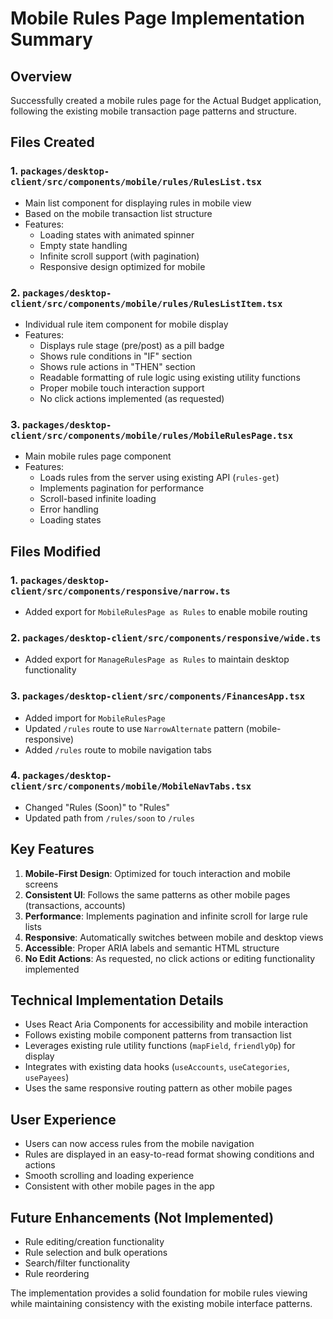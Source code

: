 # Mobile Rules Page Implementation Summary

## Overview
Successfully created a mobile rules page for the Actual Budget application, following the existing mobile transaction page patterns and structure.

## Files Created

### 1. `packages/desktop-client/src/components/mobile/rules/RulesList.tsx`
- Main list component for displaying rules in mobile view
- Based on the mobile transaction list structure
- Features:
  - Loading states with animated spinner
  - Empty state handling
  - Infinite scroll support (with pagination)
  - Responsive design optimized for mobile

### 2. `packages/desktop-client/src/components/mobile/rules/RulesListItem.tsx`
- Individual rule item component for mobile display
- Features:
  - Displays rule stage (pre/post) as a pill badge
  - Shows rule conditions in "IF" section
  - Shows rule actions in "THEN" section
  - Readable formatting of rule logic using existing utility functions
  - Proper mobile touch interaction support
  - No click actions implemented (as requested)

### 3. `packages/desktop-client/src/components/mobile/rules/MobileRulesPage.tsx`
- Main mobile rules page component
- Features:
  - Loads rules from the server using existing API (`rules-get`)
  - Implements pagination for performance
  - Scroll-based infinite loading
  - Error handling
  - Loading states

## Files Modified

### 1. `packages/desktop-client/src/components/responsive/narrow.ts`
- Added export for `MobileRulesPage as Rules` to enable mobile routing

### 2. `packages/desktop-client/src/components/responsive/wide.ts`
- Added export for `ManageRulesPage as Rules` to maintain desktop functionality

### 3. `packages/desktop-client/src/components/FinancesApp.tsx`
- Added import for `MobileRulesPage`
- Updated `/rules` route to use `NarrowAlternate` pattern (mobile-responsive)
- Added `/rules` route to mobile navigation tabs

### 4. `packages/desktop-client/src/components/mobile/MobileNavTabs.tsx`
- Changed "Rules (Soon)" to "Rules" 
- Updated path from `/rules/soon` to `/rules`

## Key Features

1. **Mobile-First Design**: Optimized for touch interaction and mobile screens
2. **Consistent UI**: Follows the same patterns as other mobile pages (transactions, accounts)
3. **Performance**: Implements pagination and infinite scroll for large rule lists
4. **Responsive**: Automatically switches between mobile and desktop views
5. **Accessible**: Proper ARIA labels and semantic HTML structure
6. **No Edit Actions**: As requested, no click actions or editing functionality implemented

## Technical Implementation Details

- Uses React Aria Components for accessibility and mobile interaction
- Follows existing mobile component patterns from transaction list
- Leverages existing rule utility functions (`mapField`, `friendlyOp`) for display
- Integrates with existing data hooks (`useAccounts`, `useCategories`, `usePayees`)
- Uses the same responsive routing pattern as other mobile pages

## User Experience

- Users can now access rules from the mobile navigation
- Rules are displayed in an easy-to-read format showing conditions and actions
- Smooth scrolling and loading experience
- Consistent with other mobile pages in the app

## Future Enhancements (Not Implemented)

- Rule editing/creation functionality
- Rule selection and bulk operations
- Search/filter functionality
- Rule reordering

The implementation provides a solid foundation for mobile rules viewing while maintaining consistency with the existing mobile interface patterns.